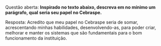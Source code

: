 Questão aberta: **Inspirado no texto abaixo, descreva em no mínimo um parágrafo, qual seria seu papel no Cebraspe.**

Resposta: Acredito que meu papel no Cebraspe seria de somar, acrescentando minhas habilidades, desenvolvendo-as, para poder criar, melhorar e manter os sistemas que são fundamentais para o bom funcionamento da instituição.
